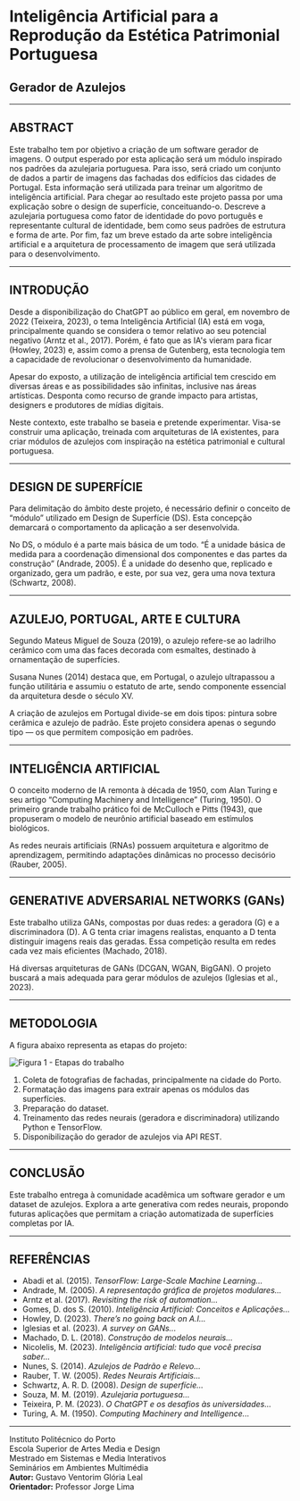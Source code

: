 # Inteligência Artificial para a Reprodução da Estética Patrimonial Portuguesa

## Gerador de Azulejos

---

## ABSTRACT

Este trabalho tem por objetivo a criação de um software gerador de imagens. O output esperado por esta aplicação será um módulo inspirado nos padrões da azulejaria portuguesa. Para isso, será criado um conjunto de dados a partir de imagens das fachadas dos edifícios das cidades de Portugal. Esta informação será utilizada para treinar um algoritmo de inteligência artificial. Para chegar ao resultado este projeto passa por uma explicação sobre o design de superfície, conceituando-o. Descreve a azulejaria portuguesa como fator de identidade do povo português e representante cultural de identidade, bem como seus padrões de estrutura e forma de arte. Por fim, faz um breve estado da arte sobre inteligência artificial e a arquitetura de processamento de imagem que será utilizada para o desenvolvimento.

---

## INTRODUÇÃO

Desde a disponibilização do ChatGPT ao público em geral, em novembro de 2022 (Teixeira, 2023), o tema Inteligência Artificial (IA) está em voga, principalmente quando se considera o temor relativo ao seu potencial negativo (Arntz et al., 2017). Porém, é fato que as IA's vieram para ficar (Howley, 2023) e, assim como a prensa de Gutenberg, esta tecnologia tem a capacidade de revolucionar o desenvolvimento da humanidade.

Apesar do exposto, a utilização de inteligência artificial tem crescido em diversas áreas e as possibilidades são infinitas, inclusive nas áreas artísticas. Desponta como recurso de grande impacto para artistas, designers e produtores de mídias digitais.

Neste contexto, este trabalho se baseia e pretende experimentar. Visa-se construir uma aplicação, treinada com arquiteturas de IA existentes, para criar módulos de azulejos com inspiração na estética patrimonial e cultural portuguesa.

---

## DESIGN DE SUPERFÍCIE

Para delimitação do âmbito deste projeto, é necessário definir o conceito de “módulo” utilizado em Design de Superfície (DS). Esta concepção demarcará o comportamento da aplicação a ser desenvolvida.

No DS, o módulo é a parte mais básica de um todo. “É a unidade básica de medida para a coordenação dimensional dos componentes e das partes da construção” (Andrade, 2005). É a unidade do desenho que, replicado e organizado, gera um padrão, e este, por sua vez, gera uma nova textura (Schwartz, 2008).

---

## AZULEJO, PORTUGAL, ARTE E CULTURA

Segundo Mateus Miguel de Souza (2019), o azulejo refere-se ao ladrilho cerâmico com uma das faces decorada com esmaltes, destinado à ornamentação de superfícies.

Susana Nunes (2014) destaca que, em Portugal, o azulejo ultrapassou a função utilitária e assumiu o estatuto de arte, sendo componente essencial da arquitetura desde o século XV.

A criação de azulejos em Portugal divide-se em dois tipos: pintura sobre cerâmica e azulejo de padrão. Este projeto considera apenas o segundo tipo — os que permitem composição em padrões.

---

## INTELIGÊNCIA ARTIFICIAL

O conceito moderno de IA remonta à década de 1950, com Alan Turing e seu artigo “Computing Machinery and Intelligence” (Turing, 1950). O primeiro grande trabalho prático foi de McCulloch e Pitts (1943), que propuseram o modelo de neurônio artificial baseado em estímulos biológicos.

As redes neurais artificiais (RNAs) possuem arquitetura e algoritmo de aprendizagem, permitindo adaptações dinâmicas no processo decisório (Rauber, 2005).

---

## GENERATIVE ADVERSARIAL NETWORKS (GANs)

Este trabalho utiliza GANs, compostas por duas redes: a geradora (G) e a discriminadora (D). A G tenta criar imagens realistas, enquanto a D tenta distinguir imagens reais das geradas. Essa competição resulta em redes cada vez mais eficientes (Machado, 2018).

Há diversas arquiteturas de GANs (DCGAN, WGAN, BigGAN). O projeto buscará a mais adequada para gerar módulos de azulejos (Iglesias et al., 2023).

---

## METODOLOGIA

A figura abaixo representa as etapas do projeto:

![Figura 1 - Etapas do trabalho](caminho/para/figura1.jpg)

1. Coleta de fotografias de fachadas, principalmente na cidade do Porto.
2. Formatação das imagens para extrair apenas os módulos das superfícies.
3. Preparação do dataset.
4. Treinamento das redes neurais (geradora e discriminadora) utilizando Python e TensorFlow.
5. Disponibilização do gerador de azulejos via API REST.

---

## CONCLUSÃO

Este trabalho entrega à comunidade acadêmica um software gerador e um dataset de azulejos. Explora a arte generativa com redes neurais, propondo futuras aplicações que permitam a criação automatizada de superfícies completas por IA.

---

## REFERÊNCIAS

- Abadi et al. (2015). *TensorFlow: Large-Scale Machine Learning...*
- Andrade, M. (2005). *A representação gráfica de projetos modulares...*
- Arntz et al. (2017). *Revisiting the risk of automation...*
- Gomes, D. dos S. (2010). *Inteligência Artificial: Conceitos e Aplicações...*
- Howley, D. (2023). *There’s no going back on A.I...*
- Iglesias et al. (2023). *A survey on GANs...*
- Machado, D. L. (2018). *Construção de modelos neurais...*
- Nicolelis, M. (2023). *Inteligência artificial: tudo que você precisa saber...*
- Nunes, S. (2014). *Azulejos de Padrão e Relevo...*
- Rauber, T. W. (2005). *Redes Neurais Artificiais...*
- Schwartz, A. R. D. (2008). *Design de superfície...*
- Souza, M. M. (2019). *Azulejaria portuguesa...*
- Teixeira, P. M. (2023). *O ChatGPT e os desafios às universidades...*
- Turing, A. M. (1950). *Computing Machinery and Intelligence...*

---

Instituto Politécnico do Porto  
Escola Superior de Artes Media e Design  
Mestrado em Sistemas e Media Interativos  
Seminários em Ambientes Multimédia  
**Autor:** Gustavo Ventorim Glória Leal  
**Orientador:** Professor Jorge Lima
